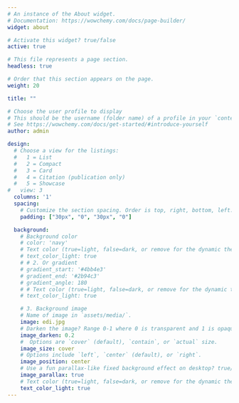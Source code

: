 ```yaml
---
# An instance of the About widget.
# Documentation: https://wowchemy.com/docs/page-builder/
widget: about

# Activate this widget? true/false
active: true

# This file represents a page section.
headless: true

# Order that this section appears on the page.
weight: 20

title: ""

# Choose the user profile to display
# This should be the username (folder name) of a profile in your `content/authors/` folder.
# See https://wowchemy.com/docs/get-started/#introduce-yourself
author: admin

design:
  # Choose a view for the listings:
  #   1 = List
  #   2 = Compact
  #   3 = Card
  #   4 = Citation (publication only)
  #   5 = Showcase
#   view: 3
  columns: '1'
  spacing:
    # Customize the section spacing. Order is top, right, bottom, left.
    padding: ["30px", "0", "30px", "0"]

  background:
    # Background color
    # color: 'navy'
    # Text color (true=light, false=dark, or remove for the dynamic theme color).
    # text_color_light: true
    # # 2. Or gradient
    # gradient_start: '#4bb4e3'
    # gradient_end: '#2b94c3'
    # gradient_angle: 180
    # # Text color (true=light, false=dark, or remove for the dynamic theme color).
    # text_color_light: true

    # 3. Background image
    # Name of image in `assets/media/`.
    image: edi.jpg
    # Darken the image? Range 0-1 where 0 is transparent and 1 is opaque.
    image_darken: 0.2
    #  Options are `cover` (default), `contain`, or `actual` size.
    image_size: cover
    # Options include `left`, `center` (default), or `right`.
    image_position: center
    # Use a fun parallax-like fixed background effect on desktop? true/false
    image_parallax: true
    # Text color (true=light, false=dark, or remove for the dynamic theme color).
    text_color_light: true
---
```

